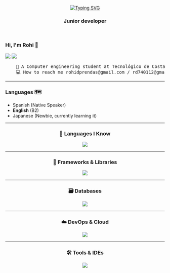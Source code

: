 

<div align="center">

[![Typing SVG](https://readme-typing-svg.demolab.com?font=Fira+Code&pause=1000&color=C7BD3E&center=true&width=435&lines=Hello+everyone!;Here+Rohi+;I'm+a+software+engineer+)](https://git.io/typing-svg)
<h3 align="center">Junior developer</h3>
</div>

<br>

### Hi, I'm Rohi 🐥

  [![](https://img.shields.io/badge/linkedin-0a66c2)]([http://linkedin.com/in/ingridrosselis](https://www.linkedin.com/in/rohidprendas/))
  ![](https://komarev.com/ghpvc/?username=rohid7401&color=blue)
<pre>
    💼 A Computer engineering student at Tecnológico de Costa Rica...                     
    💻 How to reach me rohidprendas@gmail.com / rd740112@gmail.com
</pre>

<hr>

### Languages 🗺
- Spanish (Native Speaker)
- **English** (B2)
- Japanese (Newbie, currently learning it)

<hr>

<div align="center">
  <h3>🧠 Languages I Know</h3>
</div>

<p align="center">
  <img src="https://skillicons.dev/icons?i=py,java,c,cpp,cs" />
</p>

<hr>

<div align="center">
  <h3>🧰 Frameworks & Libraries</h3>
</div>

<p align="center">
  <img src="https://skillicons.dev/icons?i=spring,dotnet,react,bootstrap,pytorch,selenium,unity" />
</p>

<hr>

<div align="center">
  <h3>🗃️ Databases</h3>
</div>

<p align="center">
  <img src="https://skillicons.dev/icons?i=mongodb,mysql,postgres" />
</p>

<hr>

<div align="center">
  <h3>☁️ DevOps & Cloud</h3>
</div>

<p align="center">
  <img src="https://skillicons.dev/icons?i=git,github,azure,aws,linux,windows" />
</p>

<hr>

<div align="center">
  <h3>🛠️ Tools & IDEs</h3>
</div>

<p align="center">
  <img src="https://skillicons.dev/icons?i=vscode,visualstudio,maven,gradle" />
</p>
